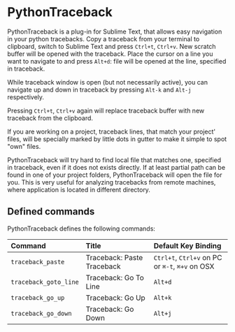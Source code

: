 PythonTraceback
===============

PythonTraceback is a plug-in for Sublime Text, that allows easy navigation in
your python tracebacks.  Copy a traceback from your terminal to clipboard,
switch to Sublime Text and press `Ctrl+t`, `Ctrl+v`. New scratch buffer will be
opened with the traceback. Place the cursor on a line you want to navigate to
and press `Alt+d`: file will be opened at the line, specified in traceback.

While traceback window is open (but not necessarily active), you can navigate up
and down in traceback by pressing `Alt-k` and `Alt-j` respectively.

Pressing `Ctrl+t`, `Ctrl+v` again will replace traceback buffer with new
traceback from the clipboard.

If you are working on a project, traceback lines, that match your project'
files, will be specially marked by little dots in gutter to make it simple to
spot "own" files.

PythonTraceback will try hard to find local file that matches one, specified in
traceback, even if it does not exists directly. If at least partial path can be
found in one of your project folders, PythonTraceback will open the file for
you. This is very useful for analyzing tracebacks from remote machines, where
application is located in different directory.


Defined commands
----------------

PythonTraceback defines the following commands:

Command                 | Title                      | Default Key Binding
:-----------------------|:---------------------------|:----------------------------------------------------
`traceback_paste`       | Traceback: Paste Traceback | `Ctrl+t`, `Ctrl+v` on PC or `⌘-t`, `⌘+v` on OSX
`traceback_goto_line`   | Traceback: Go To Line      | `Alt+d`
`traceback_go_up`       | Traceback: Go Up           | `Alt+k`
`traceback_go_down`     | Traceback: Go Down         | `Alt+j`
